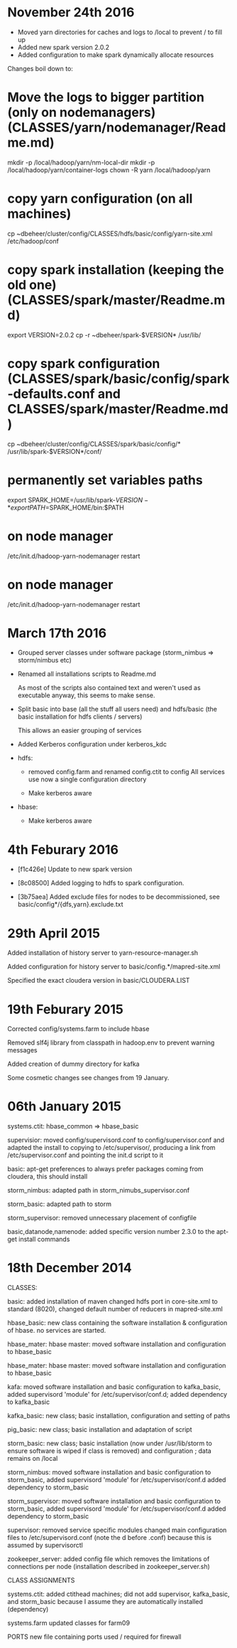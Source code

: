 # November 24th 2016

* Moved yarn directories for caches and logs to /local to prevent / to fill up
* Added new spark version 2.0.2
* Added configuration to make spark dynamically allocate resources

Changes boil down to:
  # Move the logs to bigger partition (only on nodemanagers) (CLASSES/yarn/nodemanager/Readme.md)
  mkdir -p /local/hadoop/yarn/nm-local-dir
  mkdir -p /local/hadoop/yarn/container-logs
  chown -R yarn /local/hadoop/yarn
  # copy yarn configuration (on all machines) 
  cp ~dbeheer/cluster/config/CLASSES/hdfs/basic/config/yarn-site.xml /etc/hadoop/conf
  # copy spark installation (keeping the old one) (CLASSES/spark/master/Readme.md)
  export VERSION=2.0.2
  cp -r ~dbeheer/spark-$VERSION* /usr/lib/
  
  # copy spark configuration (CLASSES/spark/basic/config/spark-defaults.conf and CLASSES/spark/master/Readme.md)
  cp ~dbeheer/cluster/config/CLASSES/spark/basic/config/* /usr/lib/spark-$VERSION*/conf/
  # permanently set variables paths 
  export SPARK_HOME=/usr/lib/spark-$VERSION-*
  export PATH=$SPARK_HOME/bin:$PATH

  # on node manager
  /etc/init.d/hadoop-yarn-nodemanager restart

  # on node manager
  /etc/init.d/hadoop-yarn-nodemanager restart

# March 17th 2016

* Grouped server classes under software package (storm_nimbus => storm/nimbus etc)
* Renamed all installations scripts to Readme.md 

   As most of the scripts also contained text and weren't used as executable anyway, this seems to make sense.

* Split basic into base (all the stuff all users need) and hdfs/basic (the basic installation for hdfs clients / servers)

   This allows an easier grouping of services

* Added Kerberos configuration under kerberos_kdc
  
* hdfs: 

  * removed config.farm and renamed config.ctit to config
    All services use now a single configuration directory
   
  * Make kerberos aware
   
* hbase: 

  * Make kerberos aware


# 4th Feburary 2016
* [f1c426e] Update to new spark version

* [8c08500] Added logging to hdfs to spark configuration.

* [3b75aea] Added exclude files for nodes to be decommissioned, see basic/config*/{dfs,yarn}.exclude.txt

# 29th April 2015

Added installation of history server to yarn-resource-manager.sh

Added configuration for history server to basic/config.*/mapred-site.xml

Specified the exact cloudera version in basic/CLOUDERA.LIST

# 19th Feburary 2015

Corrected config/systems.farm to include hbase

Removed slf4j library from classpath in hadoop.env to prevent warning messages

Added creation of dummy directory for kafka

Some cosmetic changes see changes from 19 January.

# 06th January 2015

systems.ctit: hbase_common => hbase_basic

supervisior: moved config/supervisord.conf to config/supervisor.conf and adapted the install
             to copying to /etc/supervisor/, producing a link from /etc/supervisor.conf and
						 pointing the init.d script to it

basic: apt-get preferences to always prefer packages coming from cloudera, this should install 

storm_nimbus: adapted path in storm_nimubs_supervisor.conf

storm_basic: adapted path to storm

storm_supervisor: removed unnecessary placement of configfile

basic,datanode,namenode: added specific version number 2.3.0 to the apt-get install commands

# 18th December 2014

CLASSES: 

basic:
	added installation of maven
	changed hdfs port in core-site.xml to standard (8020), 
	changed default number of reducers in mapred-site.xml

hbase_basic:
	new class containing the software installation & configuration of hbase. no services are started.
	
hbase_mater:
	hbase master: moved software installation and configuration to hbase_basic
	
hbase_mater:
	hbase master: moved software installation and configuration to hbase_basic

kafa:
	moved software installation and basic configuration to kafka_basic, added supervisord 'module' for /etc/supervisor/conf.d;
	added dependency to kafka_basic

kafka_basic:
	new class; basic installation, configuration and setting of paths

pig_basic:
	new class; basic installation and adaptation of script
	
storm_basic:
	new class; basic installation (now under /usr/lib/storm to ensure software is wiped if class is removed) and configuration ; data remains on  /local

storm_nimbus:
	moved software installation and basic configuration to storm_basic, added supervisord 'module' for /etc/supervisor/conf.d
	added dependency to storm_basic

storm_supervisor:
	moved software installation and basic configuration to storm_basic, added supervisord 'module' for /etc/supervisor/conf.d
	added dependency to storm_basic
	
supervisor:
	removed service specific modules 
	changed main configuration files to /etc/supervisord.conf (note the d before .conf) because this is assumed by supervisorctl

zookeeper_server:
	added config file which removes the limitations of connections per node (installation described in zookeeper_server.sh)

CLASS ASSIGNMENTS

systems.ctit: 
	added ctithead machines; did not add supervisor, kafka_basic, and storm_basic because I assume they are automatically installed (dependency)
	
systems.farm
	updated classes for farm09
	
PORTS
	new file containing ports used / required for firewall
	



